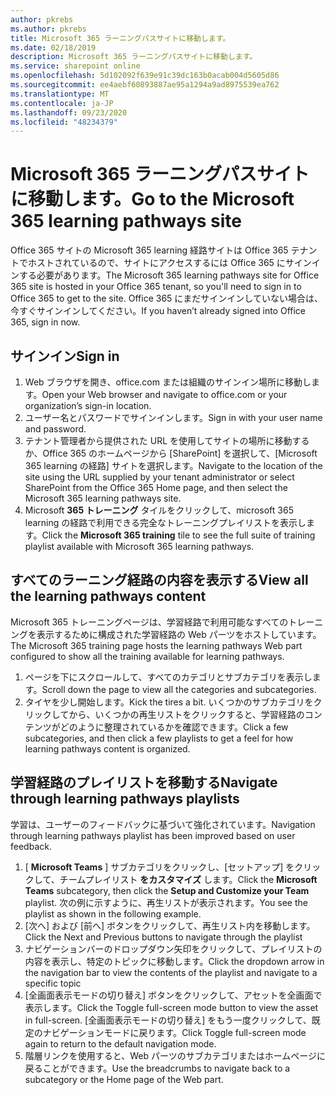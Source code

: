 ```yaml
---
author: pkrebs
ms.author: pkrebs
title: Microsoft 365 ラーニングパスサイトに移動します。
ms.date: 02/18/2019
description: Microsoft 365 ラーニングパスサイトに移動します。
ms.service: sharepoint online
ms.openlocfilehash: 5d102092f639e91c39dc163b0acab004d5605d86
ms.sourcegitcommit: ee4aebf60893887ae95a1294a9ad8975539ea762
ms.translationtype: MT
ms.contentlocale: ja-JP
ms.lasthandoff: 09/23/2020
ms.locfileid: "48234379"
---
```

# <a name="go-to-the-microsoft-365-learning-pathways-site"></a><span data-ttu-id="9072f-103">Microsoft 365 ラーニングパスサイトに移動します。</span><span class="sxs-lookup"><span data-stu-id="9072f-103">Go to the Microsoft 365 learning pathways site</span></span>

<span data-ttu-id="9072f-104">Office 365 サイトの Microsoft 365 learning 経路サイトは Office 365 テナントでホストされているので、サイトにアクセスするには Office 365 にサインインする必要があります。</span><span class="sxs-lookup"><span data-stu-id="9072f-104">The Microsoft 365 learning pathways site for Office 365 site is hosted in your Office 365 tenant, so you'll need to sign in to Office 365 to get to the site.</span></span> <span data-ttu-id="9072f-105">Office 365 にまだサインインしていない場合は、今すぐサインインしてください。</span><span class="sxs-lookup"><span data-stu-id="9072f-105">If you haven’t already signed into Office 365, sign in now.</span></span> 

## <a name="sign-in"></a><span data-ttu-id="9072f-106">サインイン</span><span class="sxs-lookup"><span data-stu-id="9072f-106">Sign in</span></span>  

1.  <span data-ttu-id="9072f-107">Web ブラウザを開き、office.com または組織のサインイン場所に移動します。</span><span class="sxs-lookup"><span data-stu-id="9072f-107">Open your Web browser and navigate to office.com or your organization’s sign-in location.</span></span> 
2.  <span data-ttu-id="9072f-108">ユーザー名とパスワードでサインインします。</span><span class="sxs-lookup"><span data-stu-id="9072f-108">Sign in with your user name and password.</span></span>
3.  <span data-ttu-id="9072f-109">テナント管理者から提供された URL を使用してサイトの場所に移動するか、Office 365 のホームページから [SharePoint] を選択して、[Microsoft 365 learning の経路] サイトを選択します。</span><span class="sxs-lookup"><span data-stu-id="9072f-109">Navigate to the location of the site using the URL supplied by your tenant administrator or select SharePoint from the Office 365 Home page, and then select the Microsoft 365 learning pathways site.</span></span> 
5. <span data-ttu-id="9072f-110">Microsoft **365 トレーニング** タイルをクリックして、microsoft 365 learning の経路で利用できる完全なトレーニングプレイリストを表示します。</span><span class="sxs-lookup"><span data-stu-id="9072f-110">Click the **Microsoft 365 training** tile to see the full suite of training playlist available with Microsoft 365 learning pathways.</span></span> 

## <a name="view-all-the-learning-pathways-content"></a><span data-ttu-id="9072f-111">すべてのラーニング経路の内容を表示する</span><span class="sxs-lookup"><span data-stu-id="9072f-111">View all the learning pathways content</span></span>
<span data-ttu-id="9072f-112">Microsoft 365 トレーニングページは、学習経路で利用可能なすべてのトレーニングを表示するために構成された学習経路の Web パーツをホストしています。</span><span class="sxs-lookup"><span data-stu-id="9072f-112">The Microsoft 365 training page hosts the learning pathways Web part configured to show all the training available for learning pathways.</span></span> 

1. <span data-ttu-id="9072f-113">ページを下にスクロールして、すべてのカテゴリとサブカテゴリを表示します。</span><span class="sxs-lookup"><span data-stu-id="9072f-113">Scroll down the page to view all the categories and subcategories.</span></span>
2. <span data-ttu-id="9072f-114">タイヤを少し開始します。</span><span class="sxs-lookup"><span data-stu-id="9072f-114">Kick the tires a bit.</span></span> <span data-ttu-id="9072f-115">いくつかのサブカテゴリをクリックしてから、いくつかの再生リストをクリックすると、学習経路のコンテンツがどのように整理されているかを確認できます。</span><span class="sxs-lookup"><span data-stu-id="9072f-115">Click a few subcategories, and then click a few playlists to get a feel for how learning pathways content is organized.</span></span> 

## <a name="navigate-through-learning-pathways-playlists"></a><span data-ttu-id="9072f-116">学習経路のプレイリストを移動する</span><span class="sxs-lookup"><span data-stu-id="9072f-116">Navigate through learning pathways playlists</span></span>
<span data-ttu-id="9072f-117">学習は、ユーザーのフィードバックに基づいて強化されています。</span><span class="sxs-lookup"><span data-stu-id="9072f-117">Navigation through learning pathways playlist has been improved based on user feedback.</span></span> 

1. <span data-ttu-id="9072f-118">[ **Microsoft Teams** ] サブカテゴリをクリックし、[セットアップ] をクリックして、チームプレイリスト **をカスタマイズ** します。</span><span class="sxs-lookup"><span data-stu-id="9072f-118">Click the **Microsoft Teams** subcategory, then click the **Setup and Customize your Team** playlist.</span></span> <span data-ttu-id="9072f-119">次の例に示すように、再生リストが表示されます。</span><span class="sxs-lookup"><span data-stu-id="9072f-119">You see the playlist as shown in the following example.</span></span>
2. <span data-ttu-id="9072f-120">[次へ] および [前へ] ボタンをクリックして、再生リスト内を移動します。</span><span class="sxs-lookup"><span data-stu-id="9072f-120">Click the Next and Previous buttons to navigate through the playlist</span></span>
3. <span data-ttu-id="9072f-121">ナビゲーションバーのドロップダウン矢印をクリックして、プレイリストの内容を表示し、特定のトピックに移動します。</span><span class="sxs-lookup"><span data-stu-id="9072f-121">Click the dropdown arrow in the navigation bar to view the contents of the playlist and navigate to a specific topic</span></span>
4. <span data-ttu-id="9072f-122">[全画面表示モードの切り替え] ボタンをクリックして、アセットを全画面で表示します。</span><span class="sxs-lookup"><span data-stu-id="9072f-122">Click the Toggle full-screen mode button to view the asset in full-screen.</span></span> <span data-ttu-id="9072f-123">[全画面表示モードの切り替え] をもう一度クリックして、既定のナビゲーションモードに戻ります。</span><span class="sxs-lookup"><span data-stu-id="9072f-123">Click Toggle full-screen mode again to return to the default navigation mode.</span></span>
5. <span data-ttu-id="9072f-124">階層リンクを使用すると、Web パーツのサブカテゴリまたはホームページに戻ることができます。</span><span class="sxs-lookup"><span data-stu-id="9072f-124">Use the breadcrumbs to navigate back to a subcategory or the Home page of the Web part.</span></span>  

